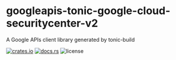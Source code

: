 # googleapis-tonic-google-cloud-securitycenter-v2

A Google APIs client library generated by tonic-build

[![crates.io](https://img.shields.io/crates/v/googleapis-tonic-google-cloud-securitycenter-v2)](https://crates.io/crates/googleapis-tonic-google-cloud-securitycenter-v2)
[![docs.rs](https://img.shields.io/docsrs/googleapis-tonic-google-cloud-securitycenter-v2)](https://docs.rs/googleapis-tonic-google-cloud-securitycenter-v2)
![license](https://img.shields.io/crates/l/googleapis-tonic-google-cloud-securitycenter-v2)

